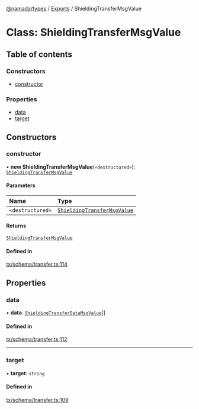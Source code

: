 [@namada/types](../README.md) / [Exports](../modules.md) / ShieldingTransferMsgValue

# Class: ShieldingTransferMsgValue

## Table of contents

### Constructors

- [constructor](ShieldingTransferMsgValue.md#constructor)

### Properties

- [data](ShieldingTransferMsgValue.md#data)
- [target](ShieldingTransferMsgValue.md#target)

## Constructors

### constructor

• **new ShieldingTransferMsgValue**(`«destructured»`): [`ShieldingTransferMsgValue`](ShieldingTransferMsgValue.md)

#### Parameters

| Name | Type |
| :------ | :------ |
| `«destructured»` | [`ShieldingTransferMsgValue`](ShieldingTransferMsgValue.md) |

#### Returns

[`ShieldingTransferMsgValue`](ShieldingTransferMsgValue.md)

#### Defined in

[tx/schema/transfer.ts:114](https://github.com/anoma/namada-interface/blob/b680393907f6826b1f65414a3a8402ca83227a37/packages/types/src/tx/schema/transfer.ts#L114)

## Properties

### data

• **data**: [`ShieldingTransferDataMsgValue`](ShieldingTransferDataMsgValue.md)[]

#### Defined in

[tx/schema/transfer.ts:112](https://github.com/anoma/namada-interface/blob/b680393907f6826b1f65414a3a8402ca83227a37/packages/types/src/tx/schema/transfer.ts#L112)

___

### target

• **target**: `string`

#### Defined in

[tx/schema/transfer.ts:109](https://github.com/anoma/namada-interface/blob/b680393907f6826b1f65414a3a8402ca83227a37/packages/types/src/tx/schema/transfer.ts#L109)
